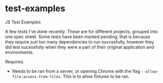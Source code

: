test-examples
=============

JS Test Examples

A few tests I've done recently. These are for different projects, grouped into one spec sheet. Some tests have been marked pending, that is because they require just too many dependencies to run succesfully, however they did test sucessfully when they were a part of their original application and environments.

Requires:
* Needs to be ran from a server, or opening Chrome with the flag `--allow-file-access-from-files`. This is to allow fixtures to be ran.